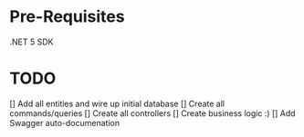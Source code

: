 # Pre-Requisites

.NET 5 SDK

# TODO

[] Add all entities and wire up initial database
[] Create all commands/queries
[] Create all controllers
[] Create business logic :)
[] Add Swagger auto-documenation